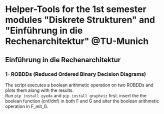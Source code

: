 # Helper-Tools for the 1st semester modules "Diskrete Strukturen" and "Einführung in die Rechenarchitektur" @TU-Munich

## Einführung in die Rechenarchitektur

### 1- ROBDDs (Reduced Ordered Binary Decision Diagrams)
The script executes a boolean arithmetic operation on two ROBDDs and plots them along with the results. <br>
Run ```pip install pyeda``` and ```pip install graphviz``` first.
insert the the boolean function (cnf/dnf) in both F and G and alter the boolean arithmetic operation in F_mit_G.
